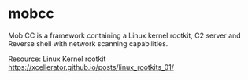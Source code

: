 # mobcc

Mob CC is a framework containing a Linux kernel rootkit, C2 server and Reverse shell with network scanning capabilities.







Resource: Linux Kernel rootkit
https://xcellerator.github.io/posts/linux_rootkits_01/

